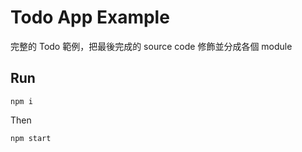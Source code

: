 Todo App Example
=============

完整的 Todo 範例，把最後完成的 source code 修飾並分成各個 module


## Run

```
npm i
```

Then
```
npm start
```
